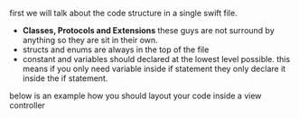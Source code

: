 first we will talk about the code structure in a single swift file. 

- **Classes, Protocols and Extensions**  these guys are not surround by anything so they are sit in their own. 
- structs and enums are always in the top of the file 
- constant and variables should declared at the lowest level possible. this means if you only need variable inside if statement they only declare it inside the if statement. 

below is an example how you should layout your code inside a view controller 
